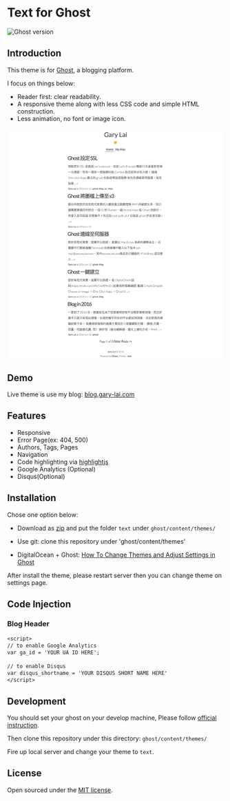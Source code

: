 # Text for Ghost

![Ghost version](https://img.shields.io/badge/ghost-v0.8.0-blue.svg?style=flat-square)

## Introduction

This theme is for [Ghost](https://ghost.org), a blogging platform.

I focus on things below:
- Reader first: clear readability.
- A responsive theme along with less CSS code and simple HTML construction.
- Less animation, no font or image icon.  

![preview image](blog.gary-lai.com-1366x768.png)

## Demo

Live theme is use my blog: [blog.gary-lai.com](https://blog.gary-lai.com)

## Features

- Responsive
- Error Page(ex: 404, 500)
- Authors, Tags, Pages
- Navigation
- Code highlighting via [highlightjs](https://highlightjs.org/)  
- Google Analytics (Optional)
- Disqus(Optional)

## Installation

Chose one option below:

- Download as [zip](https://github.com/imgarylai/text/archive/master.zip) and put the folder `text` under `ghost/content/themes/`

- Use git: clone this repository under 'ghost/content/themes'

- DigitalOcean + Ghost: [How To Change Themes and Adjust Settings in Ghost](https://www.digitalocean.com/community/tutorials/how-to-change-themes-and-adjust-settings-in-ghost)

After install the theme, please restart server then you can change theme on settings page.

## Code Injection

### Blog Header

```
<script>
// to enable Google Analytics
var ga_id = 'YOUR UA ID HERE';

// to enable Disqus
var disqus_shortname = 'YOUR DISQUS SHORT NAME HERE'
</script>
```

## Development

You should set your ghost on your develop machine, Please follow [official instruction](https://github.com/TryGhost/Ghost#developer-install-from-git).

Then clone this repository under this directory: `ghost/content/themes/`

Fire up local server and change your theme to `text`.

## License

Open sourced under the [MIT license](LICENSE.md).

